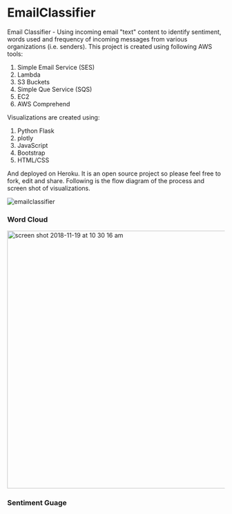 # EmailClassifier
Email Classifier - Using incoming email "text" content to identify sentiment, words used and frequency of incoming messages from various organizations (i.e. senders).
This project is created using following AWS tools:
1. Simple Email Service (SES)
2. Lambda
3. S3 Buckets
4. Simple Que Service (SQS)
5. EC2
6. AWS Comprehend

Visualizations are created using:
1. Python Flask
2. plotly
3. JavaScript
4. Bootstrap
5. HTML/CSS

And deployed on Heroku. It is an open source project so please feel free to fork, edit and share. Following is the flow diagram of
the process and screen shot of visualizations.

![emailclassifier](https://user-images.githubusercontent.com/38532649/48715927-2c1d7900-ebe4-11e8-9695-d74d57b492d8.jpg)


### Word Cloud

<img width="597" alt="screen shot 2018-11-19 at 10 30 16 am" src="https://user-images.githubusercontent.com/38532649/48716845-40627580-ebe6-11e8-8bd4-41d771e007f7.png">


### Sentiment Guage

